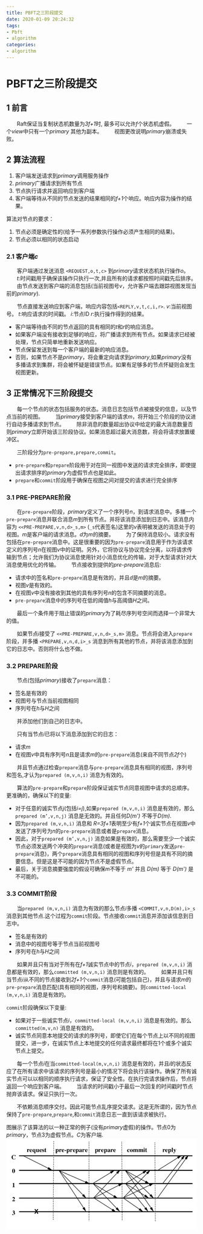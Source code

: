 ```yaml
---
title: PBFT之三阶段提交
date: 2020-01-09 20:24:32
tags: 
- Pbft
- algorithm
categories:
- algorithm
---
```

# PBFT之三阶段提交

## 1 前言
&emsp;&emsp;Raft保证当复制状态机数量为*3f+1*时, 最多可以允许*f*个状态机虚假。
&emsp;&emsp;一个*view*中只有一个*primary* 其他为副本。
&emsp;&emsp;视图更改说明*primary*崩溃或失败。

## 2 算法流程
1. 客户端发送请求到*primary*调用服务操作
2. *primary*广播请求到所有节点
3. 节点执行请求并返回响应到客户端
4. 客户端等待从不同的节点发送的结果相同的*f+1*个响应。响应内容为操作的结果。

算法对节点的要求：
1. 节点必须是确定性的(给予一系列参数执行操作必须产生相同的结果)。
2. 节点必须以相同的状态启动

### 2.1 客户端*c*
&emsp;&emsp;客户端通过发送消息 `<REQUEST,o,t,c>` 到*primary*请求状态机执行操作*o*。
&emsp;&emsp;*t*:时间戳用于确保该操作只执行一次,并且所有的请求都按照时间戳先后排序。
&emsp;&emsp;由节点发送到客户端的消息包括(当前视图号*v*，允许客户端去跟踪视图发现当前的*primary*).

&emsp;&emsp;节点直接发送响应到客户端，响应内容包括`<REPLY,v,t,c,i,r>`.
*v*:当前视图号。
*t*:响应请求的时间戳。
*i*:节点ID
*r*:执行操作得到的结果。

* 客户端等待由不同的节点返回的具有相同的*t*和*r*的响应消息。
* 如果客户端没有接收到足够的响应，将广播请求到所有节点。如果请求已经被处理，节点只简单地重新发送响应。
* 节点保留发送到每一个客户端的最新的响应消息。
* 否则，如果节点不是*primary*，将会重定向请求到*primary*,如果*primary*没有多播请求到集群，将会被怀疑是错误节点。如果有足够多的节点怀疑则会发生视图更新。


## 3 正常情况下三阶段提交
&emsp;&emsp;每一个节点的状态包括服务的状态。消息日志包括节点被接受的信息，以及节点当前的视图。
&emsp;&emsp;当*primary*接受到客户端的请求*m*，将开始三个阶段的协议进行自动多播请求到节点。
&emsp;&emsp;除非消息的数量超出协议中给定的最大消息数量否则*primary*立即开始该三阶段协议。如果消息超过最大消息数，将会将请求放置缓冲区。

&emsp;&emsp;三阶段分为`pre-prepare,prepare,commit`。
* `pre-prepare`和`prepare`阶段用于对在同一视图中发送的请求完全排序，即使提出请求排序的*primary*为虚假节点也是如此。
* `prepare`和`commit`阶段用于确保在视图之间对提交的请求进行完全排序

### 3.1 PRE-PREPARE阶段
&emsp;&emsp;在`pre-prepare`阶段，*primary*定义了一个序列号*n*，到请求消息中。多播一个`pre-prepare`消息并联合消息*m*到所有节点。并将该消息添加到日志中。该消息内容为 `<<PRE-PREPARE,v,n,d>_s,m>` (`_s`代表签名)这里的*v*表明被发送的消息处于的视图。*m*是客户端的请求消息。*d*为*m*的摘要。
&emsp;&emsp;为了保持消息较小。请求没有包括在`pre-prepare`消息中。这是很重要的因为`pre-prepare`消息用于作为该请求定义的序列号*n*在视图*v*中的证明。另外，它将协议与协议完全分离，以将请求传输到节点；允许我们为协议消息使用针对小消息优化的传输，对于大型请求针对大消息使用优化的传输。
&emsp;&emsp;节点接收到提供的*pre-prepare*消息后:

* 请求中的签名和`pre-prepare`消息是有效的，并且*d*是*m*的摘要。
* 视图*v*是有效的。
* 在视图*v*中没有接收到其他的具有序列号*n*的包含不同摘要的消息。
* `pre-prepare`消息中的序列号在低的阈值*h*与高阈值*H*之间。

&emsp;&emsp;最后一个条件用于阻止错误的*primary*为了耗尽序列号空间而选择一个非常大的值。

&emsp;&emsp;如果节点*i*接受了 `<<PRE-PREPARE,v,n,d>_s,m>` 消息。节点将会进入`prepare`阶段，并多播 `<PREPARE,v,n,d,i>_s` 消息到所有其他的节点，并将该消息添加到它的日志中。否则将什么也不做。

### 3.2 PREPARE阶段
&emsp;&emsp;节点(包括*primary*)接收了`prepare`消息：

* 签名是有效的
* 视图号与节点当前视图相同
* 序列号在*h*与*H*之间

&emsp;&emsp;并添加他们到自己的日志中。

&emsp;&emsp;只有当节点*i*已将以下消息添加到它的日志：

* 请求*m*
* 在视图*v*中具有序列号*n*且是请求*m*的`pre-prepare`消息(来自不同节点*2f*个)

&emsp;&emsp;并且节点通过检查`prepare`消息与`pre-prepare`消息具有相同的视图，序列号和签名,才认为`prepared (m,v,n,i)` 消息为有效的。

&emsp;&emsp;算法的`pre-prepare`和`prepare`阶段保证诚实节点同意视图中请求的总顺序。更准确的，确保以下的变量:

* 对于任意的诚实节点*j*(包括*i=j*),如果`prepared (m,v,n,i)` 消息是有效的，那么`prepared (m’,v,n,j)` 消息是无效的。并且任何*D(m')* 不等于*D(m)*.
* 因为`prepared (m,v,n,i)` 消息和 *R=3f+1*表明至少有*f+1*个诚实节点在视图*v*中发送了序列号为*n*的`pre-prepare`消息或者是`prepare`消息。
* 因此，对于`prepared (m’,v,n,j)` 消息如果是有效的，那么需要至少一个诚实节点必须发送两个冲突的`prepare`消息(或者是视图为*v*的`primary`发送`pre-prepare`消息)，两个`prepare`消息具有相同的视图和序列号但是具有不同的摘要信息。但是这是不可能的因为节点不是虚假节点。
* 最后，关于消息摘要强度的假设可确保*m*不等于 *m'* 并且 *D(m)* 等于 *D(m')* 是不可能的。

### 3.3 COMMIT阶段
&emsp;&emsp;当`prepared (m,v,n,i)` 消息为有效的那么节点*i*多播 `<COMMIT,v,n,D(m),i>_s` 消息到其他节点.这个过程为`commit`阶段。节点接收`commit`消息并添加该信息到日志中。

* 签名是有效的
* 消息中的视图号等于节点当前视图号
* 序列号在*h*与*H*之间

&emsp;&emsp;如果并且只有当对于所有在*f+1*诚实节点中的节点*i*，`prepared (m,v,n,i)` 消息都是有效的，那么`committed (m,v,n,i)` 消息则是有效的。
&emsp;&emsp;如果并且只有当节点*i*从不同的节点接收到*2f+1*个`commit`消息(可能包括自己)，并且与请求*m*的`pre-prepare`消息匹配(具有相同的视图，序列号和摘要)。则`committed-local (m,v,n,i)` 消息是有效的。

`commit`阶段确保以下变量:

* 如果对于一些诚实节点*i*，`committed-local (m,v,n,i)` 消息是有效的。那么`committed(m,v,n)` 消息是有效的。
* 诚实节点同意本地提交的请求的序列号，即使它们在每个节点上以不同的视图提交，进一步，在诚实节点上本地提交的任何请求最终都将在1个或多个诚实节点上提交。

&emsp;&emsp;每一个节点*i*在当`committed-local(m,v,n,i)` 消息是有效的，并且*i*的状态反应了在所有请求中该请求的序列号是最小的情况下将会执行该操作。确保了所有诚实节点可以以相同的顺序执行请求，保证了安全性。在执行完请求操作后，节点将返回一个响应到客户端。
&emsp;&emsp;当请求的时间戳小于最后一次回复的时间戳时节点抛弃该请求。保证只执行一次。

&emsp;&emsp;不依赖消息顺序交付。因此可能节点乱序提交请求。这是无所谓的，因为节点保持了`pre-prepare`,`prepare`,和`commit`消息日志一直到该请求被执行。

图展示了该算法的以一种正常的例子(没有*primary*虚假)的操作。节点0为*primary*，节点3为虚假节点。*C*为客户端.
![图](/img/blog/pbft/1.png)